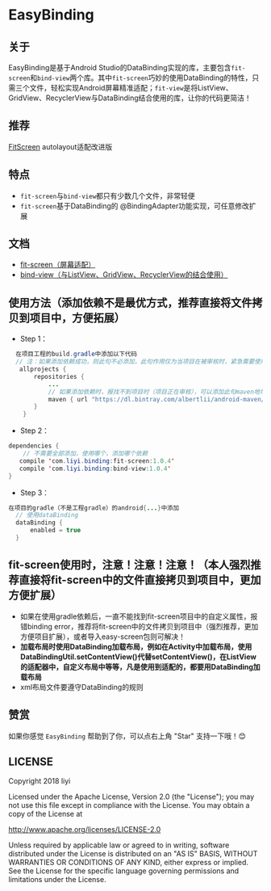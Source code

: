 # EasyBinding

## 关于
EasyBinding是基于Android Studio的DataBinding实现的库，主要包含`fit-screen`和`bind-view`两个库。其中`fit-screen`巧妙的使用DataBinding的特性，只需三个文件，轻松实现Android屏幕精准适配；`fit-view`是将ListView、GridView、RecyclerView与DataBinding结合使用的库，让你的代码更简洁！

## 推荐
[FitScreen][FitScreen] autolayout适配改进版

## 特点
- `fit-screen`与`bind-view`都只有少数几个文件，非常轻便
- `fit-screen`基于DataBinding的 @BindingAdapter功能实现，可任意修改扩展

## 文档
- [fit-screen（屏幕适配）][fit-screen]
- [bind-view（与ListView、GridView、RecyclerView的结合使用）][bind-view]

## 使用方法（添加依赖不是最优方式，推荐直接将文件拷贝到项目中，方便拓展）
- Step 1：  
```Java
  在项目工程的build.gradle中添加以下代码
  // 注：如果添加依赖成功，则此句不必添加，此句作用仅为当项目在被审核时，紧急需要使用时添加
   allprojects {
       repositories {
           ...
           // 如果添加依赖时，报找不到项目时（项目正在审核），可以添加此句maven地址，如果找到项目，可不必添加
           maven { url "https://dl.bintray.com/albertlii/android-maven/" }
       }
    }

```
- Step 2：  
```Java
dependencies {
    // 不需要全部添加，使用哪个，添加哪个依赖
   compile 'com.liyi.binding:fit-screen:1.0.4'
   compile 'com.liyi.binding:bind-view:1.0.4'
}
```
- Step 3：  
```Java
在项目的gradle（不是工程gradle）的android{...}中添加
  // 使用dataBinding
  dataBinding {
      enabled = true
  }
```
## fit-screen使用时，注意！注意！注意！（本人强烈推荐直接将fit-screen中的文件直接拷贝到项目中，更加方便扩展）
- 如果在使用gradle依赖后，一直不能找到fit-screen项目中的自定义属性，报错binding error，推荐将fit-screen中的文件拷贝到项目中（强烈推荐，更加方便项目扩展），或者导入easy-screen包则可解决！
- **加载布局时使用DataBinding加载布局，例如在Activity中加载布局，使用DataBindingUtil.setContentView()代替setContentView()，在ListView的适配器中，自定义布局中等等，凡是使用到适配的，都要用DataBinding加载布局**
- xml布局文件要遵守DataBinding的规则

## 赞赏
如果你感觉 `EasyBinding` 帮助到了你，可以点右上角 "Star" 支持一下哦！:blush:

## LICENSE
Copyright 2018 liyi

Licensed under the Apache License, Version 2.0 (the "License");
you may not use this file except in compliance with the License.
You may obtain a copy of the License at

   http://www.apache.org/licenses/LICENSE-2.0

Unless required by applicable law or agreed to in writing, software
distributed under the License is distributed on an "AS IS" BASIS,
WITHOUT WARRANTIES OR CONDITIONS OF ANY KIND, either express or implied.
See the License for the specific language governing permissions and
limitations under the License.


[FitScreen]:https://github.com/albert-lii/FitScreen 
[fit-screen]:https://github.com/albert-lii/EasyBinding/blob/master/fit-screen/README.md
[bind-view]:https://github.com/albert-lii/EasyBinding/blob/master/bind-view/README.md
